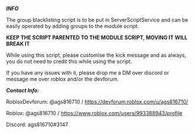 **___INFO___**

The group blacklisting script is to be put in ServerScriptService and can be easily operated by adding groups to the module script.

 
**KEEP THE SCRIPT PARENTED TO THE MODULE SCRIPT, MOVING IT WILL BREAK IT**

While using this script, please customise the kick message and as always, you do not need to credit this while using the script.

If you have any issues with it, please drop me a DM over discord or message me over roblox and/or the devforum.

_**Contact Info:**_

RobloxDevforum: @ags816710 / https://devforum.roblox.com/u/ags816710/

Roblox: @ags816710 / https://www.roblox.com/users/993388943/profile

Discord: ags816710#3147
